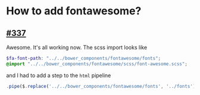 # How to add fontawesome?

## [#337](https://github.com/Swiip/generator-gulp-angular/issues/337)
Awesome. It's all working now. The scss import looks like

```scss
$fa-font-path: "../../bower_components/fontawesome/fonts";
@import "../../bower_components/fontawesome/scss/font-awesome.scss";
```

and I had to add a step to the `html` pipeline

```js
.pipe($.replace('../../bower_components/fontawesome/fonts', '../fonts'))
```
